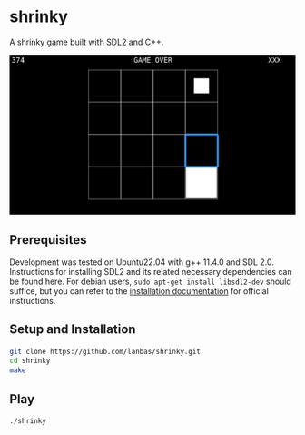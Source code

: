 # shrinky
A shrinky game built with SDL2 and C++. 

![Image showing still frame of shrinky game](img/demo.png)

## Prerequisites
Development was tested on Ubuntu22.04 with g++ 11.4.0 and SDL 2.0. Instructions for installing SDL2 and its related necessary dependencies can be found here. For debian users, `sudo apt-get install libsdl2-dev` should suffice, but you can refer to the [installation documentation](https://wiki.libsdl.org/SDL2/Installation#linuxunix) for official instructions.

## Setup and Installation 
```bash
git clone https://github.com/lanbas/shrinky.git
cd shrinky
make
```

## Play 
```bash
./shrinky
```
